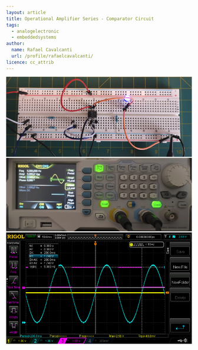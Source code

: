 ```yaml
---
layout: article
title: Operational Amplifier Series - Comparator Circuit
tags:
  - analogelectronic
  - embeddedsystems
author:
  name: Rafael Cavalcanti
  url: /profile/rafaelcavalcanti/
licence: cc_attrib
---
```



<img src="/images/posts/00008-D.png" />

<img src="/images/posts/00008-E.png" />

<img src="/images/posts/00008-A.png" />
